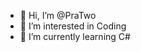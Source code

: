 - 👋 Hi, I’m @PraTwo
- 👀 I’m interested in Coding
- 🌱 I’m currently learning C#


<!---
PraTwo/PraTwo is a ✨ special ✨ repository because its `README.md` (this file) appears on your GitHub profile.
You can click the Preview link to take a look at your changes.
--->
